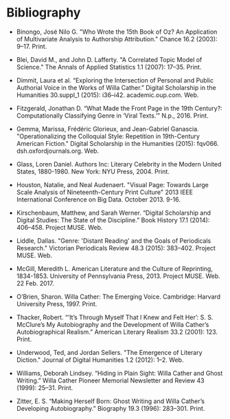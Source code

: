 # Bibliography

- Binongo, José Nilo G. "Who Wrote the 15th Book of Oz? An Application of Multivariate Analysis to Authorship Attribution." Chance 16.2 (2003): 9–17. Print.

- Blei, David M., and John D. Lafferty. "A Correlated Topic Model of Science." The Annals of Applied Statistics 1.1 (2007): 17–35. Print.

- Dimmit, Laura et al. “Exploring the Intersection of Personal and Public Authorial Voice in the Works of Willa Cather.” Digital Scholarship in the Humanities 30.suppl_1 (2015): i36–i42. academic.oup.com. Web.

- Fitzgerald, Jonathan D. “What Made the Front Page in the 19th Century?: Computationally Classifying Genre in ‘Viral Texts.’” N.p., 2016. Print.

- Gemma, Marissa, Frédéric Glorieux, and Jean-Gabriel Ganascia. "Operationalizing the Colloquial Style: Repetition in 19th-Century American Fiction." Digital Scholarship in the Humanities (2015): fqv066. dsh.oxfordjournals.org. Web.

- Glass, Loren Daniel. Authors Inc: Literary Celebrity in the Modern United States, 1880-1980. New York: NYU Press, 2004. Print.

- Houston, Natalie, and Neal Audenaert. "Visual Page: Towards Large Scale Analysis of Nineteenth-Century Print Culture" 2013 IEEE International Conference on Big Data.  October 2013. 9-16.

- Kirschenbaum, Matthew, and Sarah Werner. “Digital Scholarship and Digital Studies: The State of the Discipline.” Book History 17.1 (2014): 406–458. Project MUSE. Web.

- Liddle, Dallas. "Genre: 'Distant Reading' and the Goals of Periodicals Research." Victorian Periodicals Review 48.3 (2015): 383–402. Project MUSE. Web.

- McGill, Meredith L. American Literature and the Culture of Reprinting, 1834-1853. University of Pennsylvania Press, 2013. Project MUSE. Web. 22 Feb. 2017.

- O’Brien, Sharon. Willa Cather: The Emerging Voice. Cambridge: Harvard University Press, 1997. Print.

- Thacker, Robert. “‘It’s Through Myself That I Knew and Felt Her’: S. S. McClure’s My Autobiography and the Development of Willa Cather’s Autobiographical Realism.” American Literary Realism 33.2 (2001): 123. Print.

- Underwood, Ted, and Jordan Sellers. "The Emergence of Literary Diction." Journal of Digital Humanities 1.2 (2012): 1–2. Web.

- Williams, Deborah Lindsey. “Hiding in Plain Sight: Willa Cather and Ghost Writing.” Willa Cather Pioneer Memorial Newsletter and Review 43 (1999): 25–31. Print.

- Zitter, E. S. “Making Herself Born: Ghost Writing and Willa Cather’s Developing Autobiography.” Biography 19.3 (1996): 283–301. Print.
